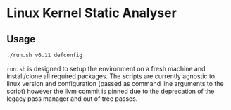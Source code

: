 # Linux Kernel Static Analyser

## Usage


```sh
./run.sh v6.11 defconfig
```

`run.sh` is designed to setup the environment on a fresh machine and install/clone all required packages. The scripts are currently agnostic to linux version and configuration (passed as command line arguments to the script) however the llvm commit is pinned due to the deprecation of the legacy pass manager and out of tree passes.

